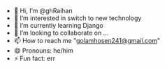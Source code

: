 - 👋 Hi, I’m @ghRaihan
- 👀 I’m interested in switch to new technology
- 🌱 I’m currently learning Django
- 💞️ I’m looking to collaborate on ...
- 📫 How to reach me "golamhosen241@gmail.com"
- 😄 Pronouns: he/him
- ⚡ Fun fact: err


